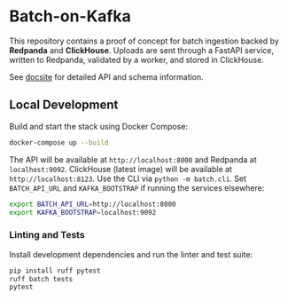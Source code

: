 # Batch-on-Kafka

This repository contains a proof of concept for batch ingestion backed by **Redpanda** and **ClickHouse**. Uploads are sent through a FastAPI service, written to Redpanda, validated by a worker, and stored in ClickHouse.

See [docsite](./docsite) for detailed API and schema information.

## Local Development

Build and start the stack using Docker Compose:

```bash
docker-compose up --build
```

The API will be available at `http://localhost:8000` and Redpanda at `localhost:9092`.
ClickHouse (latest image) will be available at `http://localhost:8123`.
Use the CLI via `python -m batch.cli`.
Set `BATCH_API_URL` and `KAFKA_BOOTSTRAP` if running the services elsewhere:

```bash
export BATCH_API_URL=http://localhost:8000
export KAFKA_BOOTSTRAP=localhost:9092
```

### Linting and Tests

Install development dependencies and run the linter and test suite:

```bash
pip install ruff pytest
ruff batch tests
pytest
```
